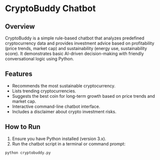 # CryptoBuddy Chatbot

## Overview
CryptoBuddy is a simple rule-based chatbot that analyzes predefined cryptocurrency data and provides investment advice based on profitability (price trends, market cap) and sustainability (energy use, sustainability score). It demonstrates basic AI-driven decision-making with friendly conversational logic using Python.

## Features
- Recommends the most sustainable cryptocurrency.
- Lists trending cryptocurrencies.
- Suggests the best coin for long-term growth based on price trends and market cap.
- Interactive command-line chatbot interface.
- Includes a disclaimer about crypto investment risks.

## How to Run
1. Ensure you have Python installed (version 3.x).
2. Run the chatbot script in a terminal or command prompt:

```bash
python cryptobuddy.py
